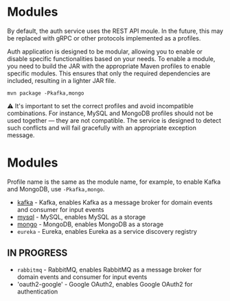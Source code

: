 # Modules

By default, the auth service uses the REST API moule. In the future, this may be replaced with gRPC or other protocols
implemented as a profiles.

Auth application is designed to be modular, allowing you to enable or disable specific functionalities based on your
needs.
To enable a module, you need to build the JAR with the appropriate Maven profiles to enable specific modules.
This ensures that only the required dependencies are included, resulting in a lighter JAR file.

`mvn package -Pkafka,mongo`

⚠️ It's important to set the correct profiles and avoid incompatible combinations.
For instance, MySQL and MongoDB profiles should not be used together — they are not compatible.
The service is designed to detect such conflicts and will fail gracefully with an appropriate exception message.

# Modules

Profile name is the same as the module name, for example, to enable Kafka and MongoDB, use `-Pkafka,mongo`.

- [kafka](../../auth-kafka/README.md) - Kafka, enables Kafka as a message broker for domain events and consumer for
  input events
- [mysql](../../auth-mysql/README.md) - MySQL, enables MySQL as a storage
- [mongo](../../auth-mongodb/README.md) - MongoDB, enables MongoDB as a storage
- `eureka` - Eureka, enables Eureka as a service discovery registry

## IN PROGRESS
- `rabbitmq` - RabbitMQ, enables RabbitMQ as a message broker for domain events and consumer for input events
- 'oauth2-google' - Google OAuth2, enables Google OAuth2 for authentication
